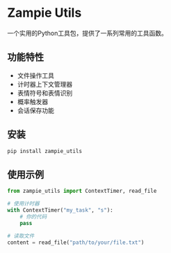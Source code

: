 # Zampie Utils

一个实用的Python工具包，提供了一系列常用的工具函数。

## 功能特性

- 文件操作工具
- 计时器上下文管理器
- 表情符号和表情识别
- 概率触发器
- 会话保存功能

## 安装

```bash
pip install zampie_utils
```

## 使用示例

```python
from zampie_utils import ContextTimer, read_file

# 使用计时器
with ContextTimer("my_task", "s"):
    # 你的代码
    pass

# 读取文件
content = read_file("path/to/your/file.txt")
``` 